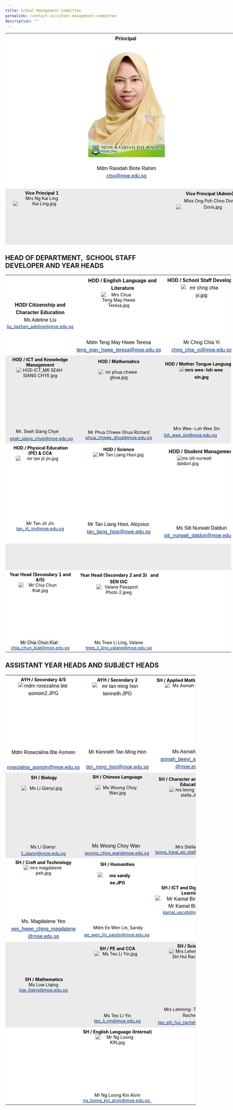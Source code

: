 ```yaml
---
title: School Management Committee
permalink: /contact-us/school-management-committee
description: ""
---
```

<table style="margin: auto; outline: 0px; padding: 0px; border-collapse: collapse; clear: both; border: none; table-layout: fixed; width: 774px; height: 678px;" class="ive_eobj_center ives_tab_kosong"><tbody style="margin: 0px; outline: 0px; padding: 0px;"><tr style="margin: 0px; outline: 0px; padding: 0px;"><td style="margin: 0px; outline: 0px; padding: 5px; vertical-align: top; border: none; background: rgb(255, 255, 255); color: rgb(0, 0, 0); width: 227px; text-align: center;">&nbsp;</td><td style="margin: 0px; outline: 0px; padding: 5px; vertical-align: top; border: none; background: rgb(255, 255, 255); color: rgb(0, 0, 0); width: 306px;"><div style="margin: 0px; outline: 0px; padding: 0px; line-height: 24px !important; color: rgb(0, 0, 0); font-family: Avenir, sans-serif; font-size: 16px; text-align: center;"><span style="margin: 0px; outline: 0px; padding: 0px; background-color: transparent;"><strong style="margin: 0px; outline: 0px; padding: 0px;">Principal</strong>&nbsp;</span></div><div style="margin: 0px; outline: 0px; padding: 0px; line-height: 24px !important; color: rgb(0, 0, 0); font-family: Avenir, sans-serif; font-size: 16px; text-align: center;"><img style="margin: auto; outline: 0px; padding: 0px; border: none; clear: both; display: block; width: 246px; height: 368px;" class="ive_eobj_center" alt="Mdm Rasidah Bte Rahim.jpg" src="/images/Mdm%20Rasidah%20Bte%20Rahimm.jpeg"><span style="margin: 0px; outline: 0px; padding: 0px; background-color: transparent;"><br style="margin: 0px; outline: 0px; padding: 0px;"></span></div><div style="margin: 0px; outline: 0px; padding: 0px; line-height: 24px !important; color: rgb(0, 0, 0); font-family: Avenir, sans-serif; font-size: 16px; text-align: center;">Mdm Rasidah Binte Rahim<br style="margin: 0px; outline: 0px; padding: 0px;"></div><div style="margin: 0px; outline: 0px; padding: 0px; line-height: 24px !important; color: rgb(0, 0, 0); font-family: Avenir, sans-serif; font-size: 16px; text-align: center;"><span style="margin: 0px; outline: 0px; padding: 0px; background-color: transparent;"><a style="margin: 0px; outline: 0px; padding: 0px; color: rgb(0, 43, 121); text-decoration: underline;" target="" href="mailto:ctss@moe.edu.sg">ctss@moe.edu.sg</a></span></div><div style="margin: 0px; outline: 0px; padding: 0px; line-height: 24px !important; color: rgb(0, 0, 0); font-family: Avenir, sans-serif; font-size: 16px; text-align: center;"><br style="margin: 0px; outline: 0px; padding: 0px;"></div></td><td style="margin: 0px; outline: 0px; padding: 5px; vertical-align: top; border: none; background: rgb(255, 255, 255); color: rgb(0, 0, 0); width: 211px; text-align: center;">&nbsp;</td></tr><tr style="margin: 0px; outline: 0px; padding: 0px;"><td style="margin: 0px; outline: 0px; padding: 5px; vertical-align: top; border: none; background: rgb(235, 235, 235); color: rgb(0, 0, 0); width: 60px; text-align: center;"><strong style="margin: 0px; outline: 0px; padding: 0px;">Vice Principal 1<br style="margin: 0px; outline: 0px; padding: 0px;"></strong>Mrs Ng Kai Ling<br style="margin: 0px; outline: 0px; padding: 0px;"><img style="margin: auto; outline: 0px; padding: 0px; border: none; clear: both; display: block; width: 185px; height: 262px;" class="ive_eobj_center" alt="Kai Ling.jpg" src="![](/images/Kai%20Ling.jpeg)"><a style="margin: 0px; outline: 0px; padding: 0px; color: rgb(0, 43, 121); text-decoration: underline;" target="" href="mailto:ctss@moe.edu.sg">ctss@moe.edu.sg</a><br style="margin: 0px; outline: 0px; padding: 0px;"><a style="margin: 0px; outline: 0px; padding: 0px; color: rgb(0, 43, 121); text-decoration: underline;" target="" href="mailto:Kunawathyammal_KALIANNAN@schools.gov.sg"></a></td><td style="margin: 0px; outline: 0px; padding: 5px; vertical-align: top; border: none; background: rgb(235, 235, 235); color: rgb(0, 0, 0); width: 60px; text-align: center;"><br style="margin: 0px; outline: 0px; padding: 0px;"><strong style="margin: 0px; outline: 0px; padding: 0px; line-height: 22.39px; background-color: transparent;"></strong></td><td style="margin: 0px; outline: 0px; padding: 5px; vertical-align: top; border: none; background: rgb(235, 235, 235); color: rgb(0, 0, 0); width: 60px; text-align: center;"><strong style="margin: 0px; outline: 0px; padding: 0px; line-height: 22.39px;">Vice&nbsp;</strong><strong style="margin: 0px; outline: 0px; padding: 0px; background-color: transparent;"><span style="margin: 0px; outline: 0px; padding: 0px; line-height: 22.39px;">Principal (</span>Admin)<span style="margin: 0px; outline: 0px; padding: 0px; line-height: 22.39px;">&nbsp;<br style="margin: 0px; outline: 0px; padding: 0px;"></span></strong><span style="margin: 0px; outline: 0px; padding: 0px; line-height: 22.39px;">Miss Ong Poh Choo Doris<br style="margin: 0px; outline: 0px; padding: 0px;"></span><img style="margin: auto; outline: 0px; padding: 0px; border: none; clear: both; display: block; width: 220px; height: 261px;" class="ive_eobj_center" alt="Doris.jpg" src="![](/images/Doris.jpeg)"><a style="margin: 0px; outline: 0px; padding: 0px; color: rgb(0, 43, 121); text-decoration: underline; line-height: 22.39px;" target="" href="mailto:ctss@moe.edu.sg">ctss@moe.edu.sg</a></td></tr></tbody></table>

HEAD OF DEPARTMENT,&nbsp; SCHOOL STAFF DEVELOPER AND YEAR HEADS
----------------------------------------------------------

<table style="margin: auto; outline: 0px; padding: 0px; border-collapse: collapse; clear: both; border: none; width: 726px;" class="ive_eobj_center iveo_table ives_tab_modern2"><tbody style="margin: 0px; outline: 0px; padding: 0px;"><tr style="margin: 0px; outline: 0px; padding: 0px;"><td style="margin: 0px; outline: 0px; padding: 5px; text-align: left; background: rgb(255, 255, 255); color: rgb(0, 0, 0); width: 60px;"><div style="margin: 0px; outline: 0px; padding: 0px; line-height: 24px !important; color: rgb(0, 0, 0); font-family: Avenir, sans-serif; font-size: 16px; text-align: center;"><b style="margin: 0px; outline: 0px; padding: 0px;">HOD/ Citizenship and Character Education</b></div><div style="margin: 0px; outline: 0px; padding: 0px; line-height: 24px !important; color: rgb(0, 0, 0); font-family: Avenir, sans-serif; font-size: 16px; text-align: center;"><span style="margin: 0px; outline: 0px; padding: 0px; text-align: left;">Ms Adeline Liu</span></div><a style="margin: 0px; outline: 0px; padding: 0px; color: rgb(0, 43, 121); text-decoration: underline; text-align: center;" target="" href="mailto:liu_jiazhen_adeline@moe.edu.sg">liu_jiazhen_adeline@moe.edu.sg</a></td><td style="margin: 0px; outline: 0px; padding: 5px; text-align: left; background: rgb(255, 255, 255); color: rgb(0, 0, 0); width: 60px;"><div style="margin: 0px; outline: 0px; padding: 0px; line-height: 24px !important; color: rgb(0, 0, 0); font-family: Avenir, sans-serif; font-size: 16px; text-align: justify;"><b style="margin: 0px; outline: 0px; padding: 0px; text-align: center;">&nbsp; &nbsp; &nbsp; &nbsp; HOD / English Language and&nbsp; &nbsp; &nbsp; &nbsp; &nbsp; &nbsp; &nbsp; &nbsp; &nbsp; &nbsp; &nbsp; &nbsp; &nbsp; &nbsp; &nbsp;Literature</b></div><img style="margin: auto; outline: 0px; padding: 0px; border: none; clear: both; display: block; text-align: center; width: 113px; height: 150px;" class="ive_eobj_center" alt="Mrs Chua Teng May Hwee Teresa.jpg" src="![](/images/Mrs%20Chua%20Teng%20May%20Hwee%20Teresa.jpeg)"><span style="margin: 0px; outline: 0px; padding: 0px; text-align: center; background-color: rgb(255, 255, 255);"><div style="margin: 0px; outline: 0px; padding: 0px; line-height: 24px !important; color: rgb(0, 0, 0); font-family: Avenir, sans-serif; font-size: 16px; text-align: center;">Mdm&nbsp;Teng May Hwee Teresa</div></span><div style="margin: 0px; outline: 0px; padding: 0px; line-height: 24px !important; color: rgb(0, 0, 0); font-family: Avenir, sans-serif; font-size: 16px; text-align: justify;"><a style="margin: 0px; outline: 0px; padding: 0px; color: rgb(0, 43, 121); text-decoration: underline; text-align: center;" target="" href="mailto:teng_may_hwee_teresa@moe.edu.sg"></a><a style="margin: 0px; outline: 0px; padding: 0px; color: rgb(0, 43, 121); text-decoration: underline;" target="" href="mailto:teng_may_hwee_teresa@moe.edu.sg">teng_may_hwee_teresa@moe.edu.sg</a><br style="margin: 0px; outline: 0px; padding: 0px;"></div></td><td style="margin: 0px; outline: 0px; padding: 5px; text-align: left; background: rgb(255, 255, 255); color: rgb(0, 0, 0); width: 218px;"><div style="margin: 0px; outline: 0px; padding: 0px; line-height: 24px !important; color: rgb(0, 0, 0); font-family: Avenir, sans-serif; font-size: 16px; text-align: center;">&nbsp;<b style="margin: 0px; outline: 0px; padding: 0px; text-align: left;">HOD / School Staff Developer</b></div><div style="margin: 0px; outline: 0px; padding: 0px; line-height: 24px !important; color: rgb(0, 0, 0); font-family: Avenir, sans-serif; font-size: 16px; text-align: center;"><img style="margin: auto; outline: 0px; padding: 0px; border: none; clear: both; display: block; width: 132px; height: 175px;" class="ive_eobj_center" alt="mr chng chia yi.jpg" width="100%" src="![](/images/mr%20chng%20chia%20yi.jpeg)"></div><div style="margin: 0px; outline: 0px; padding: 0px; line-height: 24px !important; color: rgb(0, 0, 0); font-family: Avenir, sans-serif; font-size: 16px; text-align: center;"><div style="margin: 0px; outline: 0px; padding: 0px; line-height: 24px !important; color: rgb(0, 0, 0); font-family: Avenir, sans-serif; font-size: 16px;">Mr&nbsp;Chng Chia Yi</div><div style="margin: 0px; outline: 0px; padding: 0px; line-height: 24px !important; color: rgb(0, 0, 0); font-family: Avenir, sans-serif; font-size: 16px;"><a style="margin: 0px; outline: 0px; padding: 0px; color: rgb(0, 43, 121); text-decoration: underline;" target="" href="mailto:chng_chia_yi@moe.edu.sg">chng_chia_yi@moe.edu.sg</a></div></div></td></tr><tr style="margin: 0px; outline: 0px; padding: 0px; background-color: rgb(229, 229, 229);"><td style="margin: 0px; outline: 0px; padding: 5px; text-align: center; background: rgb(235, 235, 235); color: rgb(0, 0, 0); width: 60px;"><b style="margin: 0px; outline: 0px; padding: 0px;">HOD / ICT and Knowledge Management<br style="margin: 0px; outline: 0px; padding: 0px;"></b><img style="margin: auto; outline: 0px; padding: 0px; border: none; clear: both; display: block; width: 152px; height: 194px;" class="ive_eobj_center" alt="HOD ICT_MR SEAH SIANG CHYE.jpg" src="![](/images/HOD%20ICT_MR%20SEAH%20SIANG%20CHYE.jpeg)"><span style="margin: 0px; outline: 0px; padding: 0px; line-height: 22.4px;"><span style="margin: 0px; outline: 0px; padding: 0px; line-height: 22.4px;">Mr. Seah Siang Chye&nbsp;<span>&nbsp;</span><b style="margin: 0px; outline: 0px; padding: 0px;">&nbsp; &nbsp; &nbsp;&nbsp;</b><a style="margin: 0px; outline: 0px; padding: 0px; color: rgb(0, 43, 121); text-decoration: underline;" target="" href="mailto:seah_siang_chye@moe.edu.sg">seah_siang_chye@moe.edu.sg</a></span></span><b style="margin: 0px; outline: 0px; padding: 0px;"></b></td><td style="margin: 0px; outline: 0px; padding: 5px; text-align: center; background: rgb(235, 235, 235); color: rgb(0, 0, 0); width: 60px;"><b style="margin: 0px; outline: 0px; padding: 0px;">HOD /&nbsp;</b><b style="margin: 0px; outline: 0px; padding: 0px;">Mathematics<br style="margin: 0px; outline: 0px; padding: 0px;"></b><br style="margin: 0px; outline: 0px; padding: 0px;"><img style="margin: auto; outline: 0px; padding: 0px; border: none; clear: both; display: block; width: 131px; height: 193px;" class="ive_eobj_center" alt="mr phua chwee ghua.jpg" src="![](/images/mr%20phua%20chwee%20ghua.jpeg)"><span style="margin: 0px; outline: 0px; padding: 0px; background-color: rgb(238, 238, 238);">Mr Phua Chwee Ghua Richard</span><br style="margin: 0px; outline: 0px; padding: 0px;"><a style="margin: 0px; outline: 0px; padding: 0px; color: rgb(0, 43, 121); text-decoration: underline;" target="" href="mailto:phua_chwee_ghua@moe.edu.sg">phua_chwee_ghua@moe.edu.sg</a><br style="margin: 0px; outline: 0px; padding: 0px;"></td><td style="margin: 0px; outline: 0px; padding: 5px; text-align: left; background: rgb(235, 235, 235); color: rgb(0, 0, 0); width: 60px;">&nbsp;<b style="margin: 0px; outline: 0px; padding: 0px; text-align: center;">HOD /</b><span style="margin: 0px; outline: 0px; padding: 0px; text-align: center; background-color: rgb(238, 238, 238);">&nbsp;</span><b style="margin: 0px; outline: 0px; padding: 0px; text-align: center;">Mother Tongue Languages</b><br style="margin: 0px; outline: 0px; padding: 0px; text-align: center;"><b style="margin: 0px; outline: 0px; padding: 0px; text-align: center; line-height: 22.4px;"><img style="margin: auto; outline: 0px; padding: 0px; border: none; clear: both; display: block; width: 142px; height: 188px;" src="![](/images/mrs%20wee-loh%20wee%20sin.jpeg)" alt="mrs wee-loh wee sin.jpg" class="ive_eobj_center" width="100%"></b><span style="margin: 0px; outline: 0px; padding: 0px; text-align: center; background-color: rgb(238, 238, 238);">&nbsp; &nbsp; &nbsp; &nbsp; Mrs Wee-Loh Wee Sin</span><a style="margin: 0px; outline: 0px; padding: 0px; color: rgb(0, 43, 121); text-decoration: underline; text-align: center;" target="" href="mailto:loh_wee_sin@moe.edu.sg"><br style="margin: 0px; outline: 0px; padding: 0px;">loh_wee_sin@moe.edu.sg</a></td></tr><tr style="margin: 0px; outline: 0px; padding: 0px;"><td style="margin: 0px; outline: 0px; padding: 5px; text-align: center; background: rgb(255, 255, 255); color: rgb(0, 0, 0);">&nbsp;<b style="margin: 0px; outline: 0px; padding: 0px;">HOD / Physical Education<br style="margin: 0px; outline: 0px; padding: 0px;">(PE)&nbsp;&amp; CCA</b><br style="margin: 0px; outline: 0px; padding: 0px;"><img style="margin: auto; outline: 0px; padding: 0px; border: none; clear: both; display: block; width: 157px; height: 208px;" class="ive_eobj_center" alt="mr tan jit jin.jpg" width="100%" src="![](/images/mr%20tan%20jit%20jin.jpeg)">Mr Tan Jit Jin<br style="margin: 0px; outline: 0px; padding: 0px;"><span style="margin: 0px; outline: 0px; padding: 0px; font-size: 12pt; font-family: Arial; color: rgb(113, 113, 113);" data-sheets-userformat="{&quot;2&quot;:14785,&quot;3&quot;:{&quot;1&quot;:0,&quot;3&quot;:1},&quot;9&quot;:0,&quot;10&quot;:1,&quot;11&quot;:4,&quot;14&quot;:[null,2,7434609],&quot;15&quot;:&quot;Arial&quot;,&quot;16&quot;:12}" data-sheets-value="{&quot;1&quot;:2,&quot;2&quot;:&quot;tan_jit_jin@moe.edu.sg&quot;}"></span><span style="margin: 0px; outline: 0px; padding: 0px;" class="" data-sheets-userformat="{&quot;2&quot;:14785,&quot;3&quot;:{&quot;1&quot;:0,&quot;3&quot;:1},&quot;9&quot;:0,&quot;10&quot;:1,&quot;11&quot;:4,&quot;14&quot;:[null,2,7434609],&quot;15&quot;:&quot;Arial&quot;,&quot;16&quot;:12}" data-sheets-value="{&quot;1&quot;:2,&quot;2&quot;:&quot;tan_jit_jin@moe.edu.sg&quot;}"><a style="margin: 0px; outline: 0px; padding: 0px; color: rgb(0, 43, 121); text-decoration: underline;" target="" href="mailto:tan_jit_jin@moe.edu.sg">tan_jit_jin@moe.edu.sg</a></span><br style="margin: 0px; outline: 0px; padding: 0px;"><br style="margin: 0px; outline: 0px; padding: 0px;">&nbsp;</td><td style="margin: 0px; outline: 0px; padding: 5px; text-align: center; background: rgb(255, 255, 255); color: rgb(0, 0, 0);">&nbsp;<b style="margin: 0px; outline: 0px; padding: 0px;">HOD / Science&nbsp;<br style="margin: 0px; outline: 0px; padding: 0px;"></b><img style="margin: auto; outline: 0px; padding: 0px; border: none; clear: both; display: block; width: 166px; height: 220px;" class="ive_eobj_center" alt="Mr Tan Liang Hooi.jpg" src="![](/images/Mr%20Tan%20Liang%20Hooi.jpeg)"><div style="margin: 0px; outline: 0px; padding: 0px; line-height: 24px !important; color: rgb(0, 0, 0); font-family: Avenir, sans-serif; font-size: 16px; text-align: center;"><div style="margin: 0px; outline: 0px; padding: 0px; line-height: 24px !important; color: rgb(0, 0, 0); font-family: Avenir, sans-serif; font-size: 16px; text-align: left;"><span style="margin: 0px; outline: 0px; padding: 0px; text-align: center;">&nbsp; &nbsp; &nbsp; &nbsp; Mr Tan Liang Hooi, Aloysius</span></div><div style="margin: 0px; outline: 0px; padding: 0px; line-height: 24px !important; color: rgb(0, 0, 0); font-family: Avenir, sans-serif; font-size: 16px;"><a style="margin: 0px; outline: 0px; padding: 0px; color: rgb(0, 43, 121); text-decoration: underline;" target="" href="mailto:tan_liang_hooi@moe.edu.sg">tan_liang_hooi@moe.edu.sg</a><br style="margin: 0px; outline: 0px; padding: 0px;"></div></div><b style="margin: 0px; outline: 0px; padding: 0px;"><br style="margin: 0px; outline: 0px; padding: 0px;"></b></td><td style="margin: 0px; outline: 0px; padding: 5px; text-align: left; background: rgb(255, 255, 255); color: rgb(0, 0, 0);"><div style="margin: 0px; outline: 0px; padding: 0px; line-height: 24px !important; color: rgb(0, 0, 0); font-family: Avenir, sans-serif; font-size: 16px; text-align: center;">&nbsp;<b style="margin: 0px; outline: 0px; padding: 0px;">HOD / Student Management</b>&nbsp;</div><img style="margin: auto; outline: 0px; padding: 0px; border: none; clear: both; display: block; width: 158px; height: 221px;" class="ive_eobj_center" alt="ms siti nurwati dalduri.jpg" width="100%" src="![](/images/ms%20siti%20nurwati%20dalduri.jpeg)"><div style="margin: 0px; outline: 0px; padding: 0px; line-height: 24px !important; color: rgb(0, 0, 0); font-family: Avenir, sans-serif; font-size: 16px; text-align: center;"><div style="margin: 0px; outline: 0px; padding: 0px; line-height: 24px !important; color: rgb(0, 0, 0); font-family: Avenir, sans-serif; font-size: 16px; text-align: center;">Ms&nbsp;Siti Nurwati Dalduri</div><div style="margin: 0px; outline: 0px; padding: 0px; line-height: 24px !important; color: rgb(0, 0, 0); font-family: Avenir, sans-serif; font-size: 16px; text-align: center;"><a style="margin: 0px; outline: 0px; padding: 0px; color: rgb(0, 43, 121); text-decoration: underline;" target="" href="mailto:siti_nurwati_dalduri@moe.edu.sg">siti_nurwati_dalduri@moe.edu.sg&nbsp;</a></div></div></td></tr><tr style="margin: 0px; outline: 0px; padding: 0px; background-color: rgb(229, 229, 229);"><td style="margin: 0px; outline: 0px; padding: 5px; text-align: center; background: rgb(235, 235, 235); color: rgb(0, 0, 0);">&nbsp;</td><td style="margin: 0px; outline: 0px; padding: 5px; text-align: left; background: rgb(235, 235, 235); color: rgb(0, 0, 0);">&nbsp;<b style="margin: 0px; outline: 0px; padding: 0px;"><br style="margin: 0px; outline: 0px; padding: 0px;"><br style="margin: 0px; outline: 0px; padding: 0px;"></b><div style="margin: 0px; outline: 0px; padding: 0px; line-height: 24px !important; color: rgb(0, 0, 0); font-family: Avenir, sans-serif; font-size: 16px; text-align: center;"><br style="margin: 0px; outline: 0px; padding: 0px;"></div><b style="margin: 0px; outline: 0px; padding: 0px;"><br style="margin: 0px; outline: 0px; padding: 0px;"></b></td><td style="margin: 0px; outline: 0px; padding: 5px; text-align: left; background: rgb(235, 235, 235); color: rgb(0, 0, 0);">&nbsp;<br style="margin: 0px; outline: 0px; padding: 0px;"><br style="margin: 0px; outline: 0px; padding: 0px;"><br style="margin: 0px; outline: 0px; padding: 0px;"></td></tr><tr style="margin: 0px; outline: 0px; padding: 0px;"><td style="margin: 0px; outline: 0px; padding: 5px; text-align: center; background: rgb(255, 255, 255); color: rgb(0, 0, 0);"><b style="margin: 0px; outline: 0px; padding: 0px;">Year Head (Secondary 1 and 4/5)</b><br style="margin: 0px; outline: 0px; padding: 0px;"><img style="margin: auto; outline: 0px; padding: 0px; border: none; clear: both; display: block; width: 139px; height: 184px;" class="ive_eobj_center" alt="Mr Chia Chun Kiat.jpg" src="![](/images/Mr%20Chia%20Chun%20Kiat.jpeg)"><span style="margin: 0px; outline: 0px; padding: 0px; background-color: rgb(238, 238, 238);">Mr Chia Chun Kiat&nbsp;&nbsp;</span><br style="margin: 0px; outline: 0px; padding: 0px;"><a style="margin: 0px; outline: 0px; padding: 0px; color: rgb(0, 43, 121); text-decoration: underline;" target="" href="mailto:chia_chun_kiat@moe.edu.sg">chia_chun_kiat@moe.edu.sg</a><br style="margin: 0px; outline: 0px; padding: 0px;"></td><td style="margin: 0px; outline: 0px; padding: 5px; text-align: center; background: rgb(255, 255, 255); color: rgb(0, 0, 0);">&nbsp;<font style="margin: 0px; outline: 0px; padding: 0px;" color="#00b656"><span style="margin: 0px; outline: 0px; padding: 0px; line-height: 22.4px;"></span></font><b style="margin: 0px; outline: 0px; padding: 0px;">Year Head (Secondary 2 and 3)&nbsp; &nbsp;and SEN OiC</b><br style="margin: 0px; outline: 0px; padding: 0px;"><img style="margin: auto; outline: 0px; padding: 0px; border: none; clear: both; display: block; width: 143px; height: 178px;" class="ive_eobj_center" alt="Valane Passport Photo 2.jpeg" src="![](/images/Valane%20Passport%20Photo%202.jpeg)">Ms Tnee Li Ling, Valane<br style="margin: 0px; outline: 0px; padding: 0px;"><a style="margin: 0px; outline: 0px; padding: 0px; color: rgb(0, 43, 121); text-decoration: underline;" target="" href="mailto:tnee_li_ling_valane@moe.edu.sg">tnee_li_ling_valane@moe.edu.sg</a></td><td style="margin: 0px; outline: 0px; padding: 5px; text-align: left; background: rgb(255, 255, 255); color: rgb(0, 0, 0); width: 60px;">&nbsp;</td></tr></tbody></table>

ASSISTANT YEAR HEADS AND SUBJECT HEADS
--------------------------------------

<table style="margin: auto; outline: 0px; padding: 0px; clear: both; border: 1px solid rgb(234, 234, 234); border-collapse: collapse; width: 613px;" class="iveo_table ive_eobj_center ives_tab_1"><tbody style="margin: 0px; outline: 0px; padding: 0px;"><tr style="margin: 0px; outline: 0px; padding: 0px;"><td style="margin: 0px; outline: 0px; padding: 5px; text-align: center; background: rgb(255, 255, 255); color: rgb(0, 0, 0); width: 60px;"><b style="margin: 0px; outline: 0px; padding: 0px;">AYH / Secondary 4/5</b><br style="margin: 0px; outline: 0px; padding: 0px;"><div style="margin: 0px; outline: 0px; padding: 0px; line-height: 24px !important; color: rgb(0, 0, 0); font-family: Avenir, sans-serif; font-size: 16px;"><img style="margin: auto; outline: 0px; padding: 0px; border: none; clear: both; display: block; width: 161px; height: 213px;" class="ive_eobj_center" alt="mdm rosezalina bte asmoin2.JPG" width="100%" src="![](/images/mdm%20rosezalina%20bte%20asmoin2.jpeg)"></div><div style="margin: 0px; outline: 0px; padding: 0px; line-height: 24px !important; color: rgb(0, 0, 0); font-family: Avenir, sans-serif; font-size: 16px;">Mdm Rosezalina Bte Asmoin</div><div style="margin: 0px; outline: 0px; padding: 0px; line-height: 24px !important; color: rgb(0, 0, 0); font-family: Avenir, sans-serif; font-size: 16px;"><br style="margin: 0px; outline: 0px; padding: 0px;"></div><div style="margin: 0px; outline: 0px; padding: 0px; line-height: 24px !important; color: rgb(0, 0, 0); font-family: Avenir, sans-serif; font-size: 16px;"><a style="margin: 0px; outline: 0px; padding: 0px; color: rgb(0, 43, 121); text-decoration: underline;" target="" href="mailto:rosezalina_asmoin@moe.edu.sg">rosezalina_asmoin@moe.edu.sg</a></div></td><td style="margin: 0px; outline: 0px; padding: 5px; text-align: center; background: rgb(255, 255, 255); color: rgb(0, 0, 0); width: 60px;"><b style="margin: 0px; outline: 0px; padding: 0px;">AYH / Secondary 2</b><br style="margin: 0px; outline: 0px; padding: 0px;"><div style="margin: 0px; outline: 0px; padding: 0px; line-height: 24px !important; color: rgb(0, 0, 0); font-family: Avenir, sans-serif; font-size: 16px;"><img style="margin: auto; outline: 0px; padding: 0px; border: none; clear: both; display: block; width: 161px; height: 211px;" class="ive_eobj_center" alt="mr tan ming hon kenneth.JPG" width="100%" src="![](/images/mr%20tan%20ming%20hon%20kenneth.jpeg)"></div><div style="margin: 0px; outline: 0px; padding: 0px; line-height: 24px !important; color: rgb(0, 0, 0); font-family: Avenir, sans-serif; font-size: 16px;">Mr Kenneth Tan Ming Hon</div><div style="margin: 0px; outline: 0px; padding: 0px; line-height: 24px !important; color: rgb(0, 0, 0); font-family: Avenir, sans-serif; font-size: 16px;"><br style="margin: 0px; outline: 0px; padding: 0px;"></div><div style="margin: 0px; outline: 0px; padding: 0px; line-height: 24px !important; color: rgb(0, 0, 0); font-family: Avenir, sans-serif; font-size: 16px;"><a style="margin: 0px; outline: 0px; padding: 0px; color: rgb(0, 43, 121); text-decoration: underline;" target="" href="mailto:tan_ming_hon@moe.edu.sg"></a><a style="margin: 0px; outline: 0px; padding: 0px; color: rgb(0, 43, 121); text-decoration: underline;" target="" href="mailto:tan_ming_hon@moe.edu.sg">tan_ming_hon@moe.edu.sg</a></div></td><td style="margin: 0px; outline: 0px; padding: 5px; text-align: center; background: rgb(255, 255, 255); color: rgb(0, 0, 0); width: 60px;"><b style="margin: 0px; outline: 0px; padding: 0px;">SH / Applied Math and Sciences</b><img style="margin: auto; outline: 0px; padding: 0px; border: none; clear: both; display: block; width: 166px; height: 209px;" src="![](/images/Ms%20Asmah%20Beevi.jpeg)" alt="Ms Asmah Beevi.jpg" class="ive_eobj_center"><div style="margin: 0px; outline: 0px; padding: 0px; line-height: 24px !important; color: rgb(0, 0, 0); font-family: Avenir, sans-serif; font-size: 16px;"><span style="margin: 0px; outline: 0px; padding: 0px; background-color: transparent;">Ms Asmah Beevi</span></div><div style="margin: 0px; outline: 0px; padding: 0px; line-height: 24px !important; color: rgb(0, 0, 0); font-family: Avenir, sans-serif; font-size: 16px;"><a style="margin: 0px; outline: 0px; padding: 0px; color: rgb(0, 43, 121); text-decoration: underline;" target="" href="mailto:asmah_beevi_a_kamaludin@moe.edu.sg"></a><a style="margin: 0px; outline: 0px; padding: 0px; color: rgb(0, 43, 121); text-decoration: underline; background-color: transparent;" target="" href="mailto:asmah_beevi_a_kamaludin@moe.edu.sg">asmah_beevi_a_kamaludin</a></div><div style="margin: 0px; outline: 0px; padding: 0px; line-height: 24px !important; color: rgb(0, 0, 0); font-family: Avenir, sans-serif; font-size: 16px;"><a style="margin: 0px; outline: 0px; padding: 0px; color: rgb(0, 43, 121); text-decoration: underline;" target="" href="mailto:asmah_beevi_a_kamaludin@moe.edu.sg">@moe.edu.sg</a></div></td></tr><tr style="margin: 0px; outline: 0px; padding: 0px;"><td style="margin: 0px; outline: 0px; padding: 5px; text-align: center; background: rgb(235, 235, 235); color: rgb(0, 0, 0);">&nbsp;<b style="margin: 0px; outline: 0px; padding: 0px;">SH / Biology<br style="margin: 0px; outline: 0px; padding: 0px;"><br style="margin: 0px; outline: 0px; padding: 0px;"></b><img style="margin: auto; outline: 0px; padding: 0px; border: none; clear: both; display: block; width: 141px; height: 186px;" class="ive_eobj_center" alt="Ms Li Qianyi.jpg" src="![](/images/Ms%20Li%20Qianyi.jpeg)"><span style="margin: 0px; outline: 0px; padding: 0px; line-height: 22.39px;">Ms&nbsp;Li Qianyi&nbsp;</span><br style="margin: 0px; outline: 0px; padding: 0px; line-height: 22.39px;"><a style="margin: 0px; outline: 0px; padding: 0px; color: rgb(0, 43, 121); text-decoration: underline;" target="" href="mailto:li_qianyi@moe.edu.sg">li_qianyi@moe.edu.sg</a><br style="margin: 0px; outline: 0px; padding: 0px;"></td><td style="margin: 0px; outline: 0px; padding: 5px; text-align: center; background: rgb(235, 235, 235); color: rgb(0, 0, 0);"><b style="margin: 0px; outline: 0px; padding: 0px;">SH / Chinese Language<br style="margin: 0px; outline: 0px; padding: 0px;"></b><br style="margin: 0px; outline: 0px; padding: 0px;"><img style="margin: auto; outline: 0px; padding: 0px; border: none; clear: both; display: block; width: 141px; height: 184px;" class="ive_eobj_center" alt="Ms Woong Choy Wan.jpg" src="![](/images/Ms%20Woong%20Choy%20Wan.jpeg)"><div style="margin: 0px; outline: 0px; padding: 0px; line-height: 24px !important; color: rgb(0, 0, 0); font-family: Avenir, sans-serif; font-size: 16px;"><span style="margin: 0px; outline: 0px; padding: 0px; line-height: 22.4px;">Ms Woong Choy Wan &nbsp;</span><br style="margin: 0px; outline: 0px; padding: 0px; line-height: 22.4px;"></div><a style="margin: 0px; outline: 0px; padding: 0px; color: rgb(0, 43, 121); text-decoration: underline; line-height: 22.4px;" target="" href="mailto:woong_choy_wan@moe.edu.sg">woong_choy_wan@moe.edu.sg</a>&nbsp;<br style="margin: 0px; outline: 0px; padding: 0px;"></td><td style="margin: 0px; outline: 0px; padding: 5px; text-align: center; background: rgb(235, 235, 235); color: rgb(0, 0, 0);">&nbsp;<b style="margin: 0px; outline: 0px; padding: 0px;">SH / Character and Citizenship Education</b><br style="margin: 0px; outline: 0px; padding: 0px;"><img style="margin: auto; outline: 0px; padding: 0px; border: none; clear: both; display: block; width: 138px; height: 183px;" class="ive_eobj_center" alt="ms leong hwai ee stella.JPG" width="100%" src="![](/images/ms%20leong%20hwai%20ee%20stella.jpeg)">Mrs Stella Chin<br style="margin: 0px; outline: 0px; padding: 0px;"><a style="margin: 0px; outline: 0px; padding: 0px; color: rgb(0, 43, 121); text-decoration: underline;" target="" href="mailto:leong_hwai_ee_stella@moe.edu.sg">leong_hwai_ee_stella@moe.edu.sg</a></td></tr><tr style="margin: 0px; outline: 0px; padding: 0px;"><td style="margin: 0px; outline: 0px; padding: 5px; text-align: center; background: rgb(255, 255, 255); color: rgb(0, 0, 0);"><b style="margin: 0px; outline: 0px; padding: 0px;">SH / Craft and Technology</b><br style="margin: 0px; outline: 0px; padding: 0px;"><img style="margin: auto; outline: 0px; padding: 0px; border: none; clear: both; display: block; width: 128px; height: 169px;" src="![](/images/mrs%20magdalene%20peh.jpeg)" alt="mrs magdalene peh.jpg" class="ive_eobj_center" width="100%"><div style="margin: 0px; outline: 0px; padding: 0px; line-height: 24px !important; color: rgb(0, 0, 0); font-family: Avenir, sans-serif; font-size: 16px;"><span style="margin: 0px; outline: 0px; padding: 0px; background-color: transparent;">Ms. Magdalene Yeo</span></div><div style="margin: 0px; outline: 0px; padding: 0px; line-height: 24px !important; color: rgb(0, 0, 0); font-family: Avenir, sans-serif; font-size: 16px;"><a style="margin: 0px; outline: 0px; padding: 0px; color: rgb(0, 43, 121); text-decoration: underline;" target="" href="mailto:yeo_hwee_ching_magdalene@moe.edu.sg"></a><a style="margin: 0px; outline: 0px; padding: 0px; color: rgb(0, 43, 121); text-decoration: underline; background-color: transparent;" target="" href="mailto:yeo_hwee_ching_magdalene@moe.edu.sg">yeo_hwee_ching_magdalene</a></div><div style="margin: 0px; outline: 0px; padding: 0px; line-height: 24px !important; color: rgb(0, 0, 0); font-family: Avenir, sans-serif; font-size: 16px;"><a style="margin: 0px; outline: 0px; padding: 0px; color: rgb(0, 43, 121); text-decoration: underline;" target="" href="mailto:yeo_hwee_ching_magdalene@moe.edu.sg">@moe.edu.sg</a></div></td><td style="margin: 0px; outline: 0px; padding: 5px; text-align: center; background: rgb(255, 255, 255); color: rgb(0, 0, 0);"><b style="margin: 0px; outline: 0px; padding: 0px;">SH / Humanities<br style="margin: 0px; outline: 0px; padding: 0px;"></b><br style="margin: 0px; outline: 0px; padding: 0px;"><b style="margin: 0px; outline: 0px; padding: 0px; line-height: 22.4px;"><img style="margin: auto; outline: 0px; padding: 0px; border: none; clear: both; display: block; width: 127px; height: 167px;" src="![](/images/ms%20sandy%20ee.jpeg)" alt="ms sandy ee.JPG" class="ive_eobj_center" width="100%">&nbsp;</b><span style="margin: 0px; outline: 0px; padding: 0px; line-height: 22.4px;">Mdm&nbsp;Ee Wen Lin, Sandy<br style="margin: 0px; outline: 0px; padding: 0px;"><a style="margin: 0px; outline: 0px; padding: 0px; color: rgb(0, 43, 121); text-decoration: underline;" target="" href="mailto:ee_wen_lin_sandy@moe.edu.sg">ee_wen_lin_sandy@moe.edu.sg</a></span><b style="margin: 0px; outline: 0px; padding: 0px;">&nbsp;</b><br style="margin: 0px; outline: 0px; padding: 0px;"></td><td style="margin: 0px; outline: 0px; padding: 5px; text-align: center; background: rgb(255, 255, 255); color: rgb(0, 0, 0);"><b style="margin: 0px; outline: 0px; padding: 0px;">SH / ICT and Digital Applied Learning</b><br style="margin: 0px; outline: 0px; padding: 0px;"><div style="margin: 0px; outline: 0px; padding: 0px; line-height: 22.39px; color: rgb(0, 0, 0); font-family: Avenir, sans-serif; font-size: 16px;"><img style="margin: auto; outline: 0px; padding: 0px; border: none; clear: both; display: block;" class="ive_eobj_center" alt="Mr Kamal Bin Yacob.jpg" src="![](/images/Mr%20Kamal%20Bin%20Yacob.jpeg)"></div><div style="margin: 0px; outline: 0px; padding: 0px; line-height: 22.39px; color: rgb(0, 0, 0); font-family: Avenir, sans-serif; font-size: 16px;"><div style="margin: 0px; outline: 0px; padding: 0px; line-height: 22.39px; color: rgb(0, 0, 0); font-family: Avenir, sans-serif; font-size: 16px;">Mr Kamal Bin Yacob</div></div><a style="margin: 0px; outline: 0px; padding: 0px; color: rgb(0, 43, 121); text-decoration: underline; background-color: transparent;" target="" href="mailto:kamal_yacob@moe.edu.sg">kamal_yacob@moe.edu.sg</a>&nbsp;<br style="margin: 0px; outline: 0px; padding: 0px;"></td></tr><tr style="margin: 0px; outline: 0px; padding: 0px;"><td style="margin: 0px; outline: 0px; padding: 5px; text-align: center; background: rgb(235, 235, 235); color: rgb(0, 0, 0);">&nbsp;<b style="margin: 0px; outline: 0px; padding: 0px;">SH / Mathematics</b><br style="margin: 0px; outline: 0px; padding: 0px;"><span style="margin: 0px; outline: 0px; padding: 0px; background-color: rgb(238, 238, 238);"></span><a style="margin: 0px; outline: 0px; padding: 0px; color: rgb(0, 43, 121); text-decoration: underline;" target="" href="mailto:wong_choo_kok@moe.edu.sg"></a>Ms Low Liqing<br style="margin: 0px; outline: 0px; padding: 0px;"><span style="margin: 0px; outline: 0px; padding: 0px; font-size: 12pt; font-family: Arial; color: rgb(113, 113, 113);" data-sheets-userformat="{&quot;2&quot;:14785,&quot;3&quot;:{&quot;1&quot;:0,&quot;3&quot;:1},&quot;9&quot;:0,&quot;10&quot;:1,&quot;11&quot;:4,&quot;14&quot;:[null,2,7434609],&quot;15&quot;:&quot;Arial&quot;,&quot;16&quot;:12}" data-sheets-value="{&quot;1&quot;:2,&quot;2&quot;:&quot;wong_liru@moe.edu.sg&quot;}"></span><span style="margin: 0px; outline: 0px; padding: 0px;" class="" data-sheets-userformat="{&quot;2&quot;:14785,&quot;3&quot;:{&quot;1&quot;:0,&quot;3&quot;:1},&quot;9&quot;:0,&quot;10&quot;:1,&quot;11&quot;:4,&quot;14&quot;:[null,2,7434609],&quot;15&quot;:&quot;Arial&quot;,&quot;16&quot;:12}" data-sheets-value="{&quot;1&quot;:2,&quot;2&quot;:&quot;wong_liru@moe.edu.sg&quot;}"><a style="margin: 0px; outline: 0px; padding: 0px; color: rgb(0, 43, 121); text-decoration: underline;" target="" href="mailto:low_liqing@moe.edu.sg">low_liqing@moe.edu.sg</a></span><br style="margin: 0px; outline: 0px; padding: 0px;"></td><td style="margin: 0px; outline: 0px; padding: 5px; text-align: center; background: rgb(235, 235, 235); color: rgb(0, 0, 0);"><b style="margin: 0px; outline: 0px; padding: 0px;">SH / PE and CCA<br style="margin: 0px; outline: 0px; padding: 0px;"></b><img style="margin: auto; outline: 0px; padding: 0px; border: none; clear: both; display: block; width: 149px; height: 198px;" class="ive_eobj_center" alt="Ms Teo Li Yin.jpg" src="https://clementitownsec.moe.edu.sg/qql/slot/u534/contactus/All%20Staff/Ms%20Teo%20Li%20Yin.jpg">Ms Teo Li Yin<br style="margin: 0px; outline: 0px; padding: 0px;"><a style="margin: 0px; outline: 0px; padding: 0px; color: rgb(0, 43, 121); text-decoration: underline;" target="" href="mailto:teo_li_yin@moe.edu.sg">teo_li_yin@moe.edu.sg</a><br style="margin: 0px; outline: 0px; padding: 0px;"></td><td style="margin: 0px; outline: 0px; padding: 5px; text-align: center; background: rgb(235, 235, 235); color: rgb(0, 0, 0);"><b style="margin: 0px; outline: 0px; padding: 0px;">SH / Science<br style="margin: 0px; outline: 0px; padding: 0px;"></b><img style="margin: auto; outline: 0px; padding: 0px; border: none; clear: both; display: block; width: 141px; height: 186px;" class="ive_eobj_center" alt="Mrs Lehming Teo Shi Hui Rachel.jpg" src="https://clementitownsec.moe.edu.sg/qql/slot/u534/contactus/All%20Staff/Mrs%20Lehming%20Teo%20Shi%20Hui%20Rachel.jpg">Mrs Lehming-Teo Shi Hui, Ra<span style="margin: 0px; outline: 0px; padding: 0px; line-height: 22.4px;">chel</span><span style="margin: 0px; outline: 0px; padding: 0px; background-color: transparent; line-height: 22.4px;">&nbsp;&nbsp;</span><span style="margin: 0px; outline: 0px; padding: 0px; background-color: transparent; text-align: left; line-height: 22.4px;"><a style="margin: 0px; outline: 0px; padding: 0px; color: rgb(0, 43, 121); text-decoration: underline;" target="" href="mailto:teo_shi_hui_rachel@moe.edu.sg"><br style="margin: 0px; outline: 0px; padding: 0px;">teo_shi_hui_rachel@moe.edu.sg</a></span><br style="margin: 0px; outline: 0px; padding: 0px;"><div style="margin: 0px; outline: 0px; padding: 0px; line-height: 24px !important; color: rgb(0, 0, 0); font-family: Avenir, sans-serif; font-size: 16px;"></div></td></tr><tr style="margin: 0px; outline: 0px; padding: 0px;"><td style="margin: 0px; outline: 0px; padding: 5px; text-align: center; background: rgb(255, 255, 255); color: rgb(0, 0, 0);"><br style="margin: 0px; outline: 0px; padding: 0px;"><br style="margin: 0px; outline: 0px; padding: 0px;"></td><td style="margin: 0px; outline: 0px; padding: 5px; text-align: center; background: rgb(255, 255, 255); color: rgb(0, 0, 0);"><b style="margin: 0px; outline: 0px; padding: 0px;">SH / English Language (Internal)</b><br style="margin: 0px; outline: 0px; padding: 0px;"><img style="margin: auto; outline: 0px; padding: 0px; border: none; clear: both; display: block; width: 142px; height: 186px;" class="ive_eobj_center" alt="Mr Ng Loong KIN.jpg" src="https://clementitownsec.moe.edu.sg/qql/slot/u534/contactus/All%20Staff/Mr%20Ng%20Loong%20KIN.jpg">Mr Ng Loong Kin Alvin<br style="margin: 0px; outline: 0px; padding: 0px;"><a style="margin: 0px; outline: 0px; padding: 0px; color: rgb(0, 43, 121); text-decoration: underline;" target="" href="mailto:ng_loong_kin_alvin@moe.edu.sg">ng_loong_kin_alvin@moe.edu.sg&nbsp;&nbsp;</a></td><td style="margin: 0px; outline: 0px; padding: 5px; text-align: center; background: rgb(255, 255, 255); color: rgb(0, 0, 0);">&nbsp;</td></tr></tbody></table>